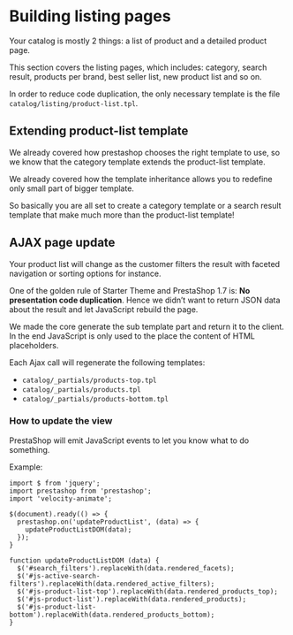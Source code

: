 # Building listing pages

Your catalog is mostly 2 things: a list of product and a detailed product page.

This section covers the listing pages, which includes: category, search result, products per brand, best seller list, new product list and so on.

In order to reduce code duplication, the only necessary template is the file `catalog/listing/product-list.tpl`.

## Extending product-list template <a id="Buildinglistingpages-Extendingproduct-listtemplate"></a>

We already covered how prestashop chooses the right template to use, so we know that the category template extends the product-list template.

We already covered how the template inheritance allows you to redefine only small part of bigger template.

So basically you are all set to create a category template or a search result template that make much more than the product-list template!

## AJAX page update <a id="Buildinglistingpages-AJAXpageupdate"></a>

Your product list will change as the customer filters the result with faceted navigation or sorting options for instance.

One of the golden rule of Starter Theme and PrestaShop 1.7 is: **No presentation code duplication**. Hence we didn’t want to return JSON data about the result and let JavaScript rebuild the page.

We made the core generate the sub template part and return it to the client. In the end JavaScript is only used to the place the content of HTML placeholders.

Each Ajax call will regenerate the following templates:

* `catalog/_partials/products-top.tpl`
* `catalog/_partials/products.tpl`
* `catalog/_partials/products-bottom.tpl`

### How to update the view <a id="Buildinglistingpages-Howtoupdatetheview"></a>

PrestaShop will emit JavaScript events to let you know what to do something.

Example:

```text
import $ from 'jquery';
import prestashop from 'prestashop';
import 'velocity-animate';

$(document).ready(() => {
  prestashop.on('updateProductList', (data) => {
    updateProductListDOM(data);
  });
}

function updateProductListDOM (data) {
  $('#search_filters').replaceWith(data.rendered_facets);
  $('#js-active-search-filters').replaceWith(data.rendered_active_filters);
  $('#js-product-list-top').replaceWith(data.rendered_products_top);
  $('#js-product-list').replaceWith(data.rendered_products);
  $('#js-product-list-bottom').replaceWith(data.rendered_products_bottom);
}
```

